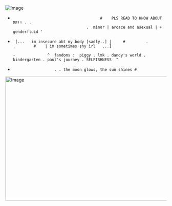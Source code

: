 
![Image](https://github.com/user-attachments/assets/6c45731a-ab0c-42da-a9aa-1fcd7e834db7)

  -
                                              #    PLS READ TO KNOW ABOUT ME!! . .
                                        .  minor | aroace and asexual | + genderfluid '
-      [...   im insecure abt my body [sadly..] |     #         .          .        #    | im sometimes shy irl   ...]
                                                                                                                                -              ^  fandoms :  piggy . lmk . dandy's world . kindergarten . paul's journey . SELFISHNESS  ^
-                       . . the moon glows, the sun shines # 
     
<img width="645" height="387" alt="Image" src="https://github.com/user-attachments/assets/fdce84ad-394b-4e97-959f-617c8ccc9977" />

